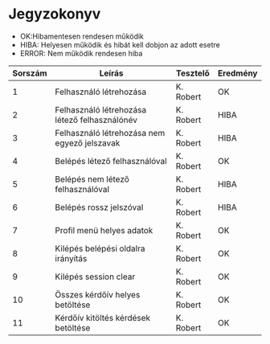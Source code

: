 # Jegyzokonyv

- OK:Hibamentesen rendesen működik
- HIBA: Helyesen működik és hibát kell dobjon az adott esetre
- ERROR: Nem működik rendesen hiba

| Sorszám | Leírás | Tesztelő | Eredmény |
| ------- | ------ | -------- | -------- |
| 1 | Felhasználó létrehozása | K. Robert | OK |
| 2 | Felhasználó létrehozása létező felhasználónév | K. Robert | HIBA |
| 3 | Felhasználó létrehozása nem egyező jelszavak | K. Robert | HIBA |
| 4 | Belépés létező felhasználóval | K. Robert | OK |
| 5 | Belépés nem létező felhasználóval | K. Robert | HIBA |
| 6 | Belépés rossz jelszóval | K. Robert | HIBA |
| 7 | Profil menü helyes adatok | K. Robert | OK |
| 8 | Kilépés belépési oldalra irányítás | K. Robert | OK |
| 9 | Kilépés session clear | K. Robert | OK |
| 10 | Összes kérdőív helyes betöltése | K. Robert | OK |
| 11 | Kérdőív kitöltés kérdések betöltése | K. Robert | OK |
